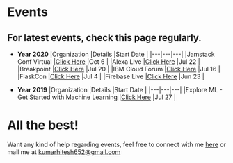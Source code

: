 # Events

## For latest events, check this page regularly.

- **Year 2020**
  |Organization   |Details   |Start Date   |
  |---|---|---|
  |Jamstack Conf Virtual   |[Click Here](https://ti.to/netlify/jamstack_virtual_oct)   |Oct 6   |
  |Alexa Live   |[Click Here](https://developer.amazon.com/en-US/alexa/alexa-live)   |Jul 22   |
  |Breakpoint   |[Click Here](https://www.browserstack.com/events/breakpoint)   |Jul 20   |
  |IBM Cloud Forum   |[Click Here](https://www.ibm.com/events/in-en/cloud-forum/)   |Jul 16   |
  |FlaskCon   |[Click Here](https://flaskcon.com)   |Jul 4   |
  |Firebase Live   |[Click Here](https://firebaseonair.withgoogle.com/events/firebase-live20)   |Jun 23   |

- **Year 2019**
  |Organization   |Details   |Start Date   |
  |---|---|---|
  |Explore ML - Get Started with Machine Learning   |[Click Here](https://events.withgoogle.com/explore-ml-in/)   |Jul 27   |

# All the best!

Want any kind of help regarding events, feel free to connect with me [here](https://www.linkedin.com/in/heroichitesh/) or mail me at kumarhitesh652@gmail.com
